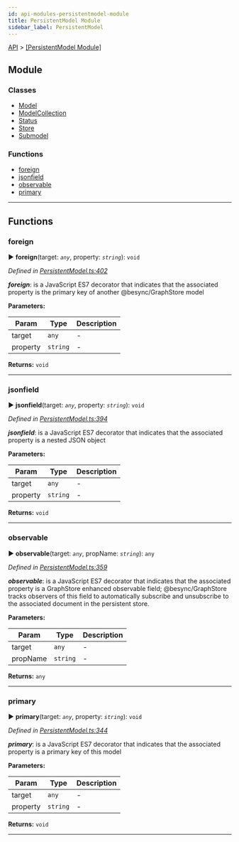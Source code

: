 ```yaml
---
id: api-modules-persistentmodel-module
title: PersistentModel Module
sidebar_label: PersistentModel
---
```


[API](api-readme.md) > [[PersistentModel Module]](api-modules-persistentmodel-module.md)



## Module

### Classes

* [Model](api-classes-persistentmodel-model.md)
* [ModelCollection](api-classes-persistentmodel-modelcollection.md)
* [Status](api-classes-persistentmodel-status.md)
* [Store](api-classes-persistentmodel-store.md)
* [Submodel](api-classes-persistentmodel-submodel.md)


### Functions

* [foreign](api-modules-persistentmodel-module.md#foreign)
* [jsonfield](api-modules-persistentmodel-module.md#jsonfield)
* [observable](api-modules-persistentmodel-module.md#observable)
* [primary](api-modules-persistentmodel-module.md#primary)



---
## Functions
<a id="foreign"></a>

###  foreign

► **foreign**(target: *`any`*, property: *`string`*): `void`



*Defined in [PersistentModel.ts:402](http://github.com/@besync/graphstore/packages/graphstore/src/PersistentModel.ts#L402)*


*__foreign__*: is a JavaScript ES7 decorator that indicates that the associated property is the primary key of another @besync/GraphStore model



**Parameters:**

| Param | Type | Description |
| ------ | ------ | ------ |
| target | `any`   |  - |
| property | `string`   |  - |





**Returns:** `void`





___

<a id="jsonfield"></a>

###  jsonfield

► **jsonfield**(target: *`any`*, property: *`string`*): `void`



*Defined in [PersistentModel.ts:394](http://github.com/@besync/graphstore/packages/graphstore/src/PersistentModel.ts#L394)*


*__jsonfield__*: is a JavaScript ES7 decorator that indicates that the associated property is a nested JSON object



**Parameters:**

| Param | Type | Description |
| ------ | ------ | ------ |
| target | `any`   |  - |
| property | `string`   |  - |





**Returns:** `void`





___

<a id="observable"></a>

###  observable

► **observable**(target: *`any`*, propName: *`string`*): `any`



*Defined in [PersistentModel.ts:359](http://github.com/@besync/graphstore/packages/graphstore/src/PersistentModel.ts#L359)*


*__observable__*: is a JavaScript ES7 decorator that indicates that the associated property is a GraphStore enhanced observable field; @besync/GraphStore tracks observers of this field to automatically subscribe and unsubscribe to the associated document in the persistent store.



**Parameters:**

| Param | Type | Description |
| ------ | ------ | ------ |
| target | `any`   |  - |
| propName | `string`   |  - |





**Returns:** `any`





___

<a id="primary"></a>

###  primary

► **primary**(target: *`any`*, property: *`string`*): `void`



*Defined in [PersistentModel.ts:344](http://github.com/@besync/graphstore/packages/graphstore/src/PersistentModel.ts#L344)*


*__primary__*: is a JavaScript ES7 decorator that indicates that the associated property is a primary key of this model



**Parameters:**

| Param | Type | Description |
| ------ | ------ | ------ |
| target | `any`   |  - |
| property | `string`   |  - |





**Returns:** `void`





___


